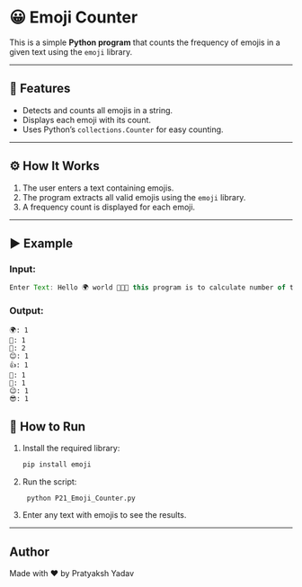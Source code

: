 # 😀 Emoji Counter

This is a simple **Python program** that counts the frequency of emojis in a given text using the `emoji` library.  

---

## 📌 Features
- Detects and counts all emojis in a string.
- Displays each emoji with its count.
- Uses Python’s `collections.Counter` for easy counting.

---

## ⚙️ How It Works
1. The user enters a text containing emojis.
2. The program extracts all valid emojis using the `emoji` library.
3. A frequency count is displayed for each emoji.

---

## ▶️ Example

### Input:
```js
Enter Text: Hello 🌍 world 💞💖💖 this program is to calculate number of times emojis used: 😊👍🙌🤞😉😎
```


### Output:
```shell
🌍: 1
💞: 1
💖: 2
😊: 1
👍: 1
🙌: 1
🤞: 1
😉: 1
😎: 1
```

## 🚀 How to Run
1. Install the required library:
   ```bash
   pip install emoji
   ```
2. Run the script:
   ```
    python P21_Emoji_Counter.py
   ```

3. Enter any text with emojis to see the results.
---

## Author
Made with ❤️ by Pratyaksh Yadav
